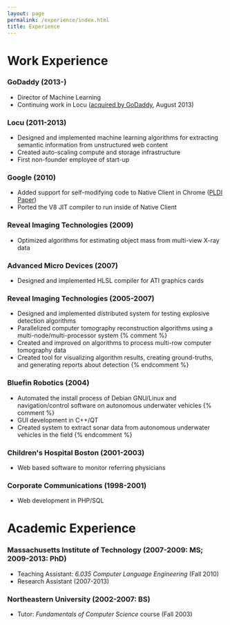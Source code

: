 ```yaml
---
layout: page
permalink: /experience/index.html
title: Experience
---
```


# Work Experience

### GoDaddy (2013-)
  - Director of Machine Learning
  - Continuing work in Locu ([acquired by GoDaddy][news1], August 2013)
 
[news1]: http://allthingsd.com/20130819/godaddy-acquires-merchant-finder-startup-locu-for-70-million/

### Locu (2011-2013)
  - Designed and implemented machine learning algorithms for extracting semantic information from unstructured web content
  - Created auto-scaling compute and storage infrastructure
  - First non-founder employee of start-up

### Google (2010)
  - Added support for self-modifying code to Native Client in Chrome ([PLDI Paper][nacljit])
  - Ported the V8 JIT compiler to run inside of Native Client

[nacljit]: http://groups.csail.mit.edu/commit/papers/2011/ansel-pldi11-nacljit.pdf

### Reveal Imaging Technologies (2009)
  - Optimized algorithms for estimating object mass from multi-view X-ray data

### Advanced Micro Devices (2007)
  - Designed and implemented HLSL compiler for ATI graphics cards

### Reveal Imaging Technologies (2005-2007)
  - Designed and implemented distributed system for testing explosive detection algorithms
  - Parallelized computer tomography reconstruction algorithms using a multi-node/multi-processor system
{% comment %}
  - Created and improved on algorithms to process multi-row computer tomography data
  - Created tool for visualizing algorithm results, creating ground-truths, and generating reports about detection
{% endcomment %}

### Bluefin Robotics (2004)
  - Automated the install process of Debian GNU/Linux and navigation/control
    software on autonomous underwater vehicles
{% comment %}
  - GUI development in C++/QT
  - Created system to extract sonar data from autonomous underwater vehicles in the field
{% endcomment %}

### Children's Hospital Boston (2001-2003)
  - Web based software to monitor referring physicians

### Corporate Communications (1998-2001)
  - Web development in PHP/SQL


# Academic Experience

### Massachusetts Institute of Technology (2007-2009: MS; 2009-2013: PhD)
  - Teaching Assistant: _6.035 Computer Language Engineering_ (Fall 2010)
  - Research Assistant (2007-2013)

### Northeastern University (2002-2007: BS)
  - Tutor: _Fundamentals of Computer Science_ course (Fall 2003)

